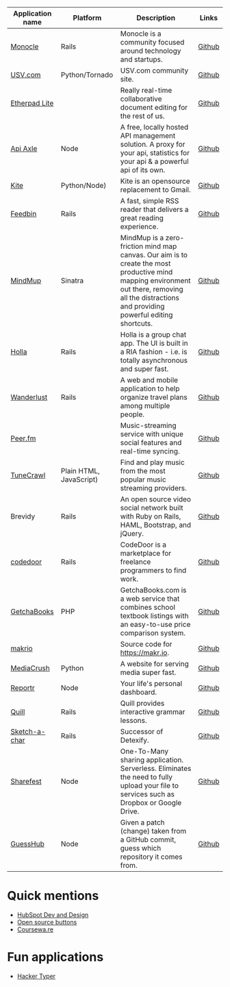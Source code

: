 | Application name 						| Platform | Description | Links |
|---------------------------------------|-------|----------------|-------|
| [Monocle](http://monocle.io)  		| Rails | Monocle is a community focused around technology and startups.	| [Github](https://github.com/maccman/monocle) 				|
| [USV.com](http://usv.com) 			| Python/Tornado | USV.com community site.									| [Github](https://github.com/unionsquareventures/theconversation) |
| [Etherpad Lite](http://etherpad.org) 	|		| Really real-time collaborative document editing for the rest of us.		| [Github](https://github.com/ether/etherpad-lite) 			|
| [Api Axle](http://apiaxle.com) 		| Node | A free, locally hosted API management solution. A proxy for your api, statistics for your api & a powerful api of its own.		| [Github](https://github.com/apiaxle/apiaxle) |
| [Kite](http://khamidou.github.io/kite/) | Python/Node) | Kite is an opensource replacement to Gmail.				| [Github](https://github.com/khamidou/kite) 				|
| [Feedbin](https://feedbin.me/) 		| Rails | A fast, simple RSS reader that delivers a great reading experience.| [Github](https://github.com/feedbin/feedbin) 			|
| [MindMup](http://www.mindmup.com) 	| Sinatra | MindMup is a zero-friction mind map canvas. Our aim is to create the most productive mind mapping environment out there, removing all the distractions and providing powerful editing shortcuts. | [Github](https://github.com/mindmup/mindmup) |
| [Holla](https://maccman-holla.heroku.com/) | Rails | Holla is a group chat app. The UI is built in a RIA fashion - i.e. is totally asynchronous and super fast.				| [Github](https://github.com/maccman/holla) |
| [Wanderlust](http://mywanderlust.co/) | Rails | A web and mobile application to help organize travel plans among multiple people.												| [Github](https://github.com/danecjensen/mywanderlust) |
| [Peer.fm](http://peer.fm) 			| 		| Music-streaming service with unique social features and real-time syncing.													| [Github](https://github.com/buu700/napster.fm/) |
| [TuneCrawl](http://www.tunecrawl.com/)| Plain HTML, JavaScript) | Find and play music from the most popular music streaming providers.										| [Github](https://github.com/ProbablyOliver/TuneCrawl) |
| Brevidy 								| Rails | An open source video social network built with Ruby on Rails, HAML, Bootstrap, and jQuery.									| [Github](https://github.com/iwasrobbed/Brevidy) |
| [codedoor](https://www.codedoor.com/) | Rails | CodeDoor is a marketplace for freelance programmers to find work.	| [Github](https://github.com/CodeDoor/codedoor) 			|
| [GetchaBooks](http://getchaBooks.com) | PHP 	| GetchaBooks.com is a web service that combines school textbook listings with an easy-to-use price comparison system.			| [Github](https://github.com/getchabooks/getchabooks) |
| [makrio](https://makr.io) 			| 		| Source code for https://makr.io.									| [Github](https://github.com/makrio/makrio) 				|
| [MediaCrush](https://mediacru.sh) 	| Python | A website for serving media super fast.							| [Github](https://github.com/MediaCrush/MediaCrush) 		|
| [Reportr](http://www.reportr.io) 		| Node  | Your life's personal dashboard.									| [Github](https://github.com/SamyPesse/reportr) 			|
| [Quill](http://www.quill.org) 		| Rails | Quill provides interactive grammar lessons.						| [Github](https://github.com/empirical-org/quill) 			|
| [Sketch-a-char](http://sketch-a-char.heroku.com) | Rails | Successor of Detexify.									| [Github](https://github.com/kirel/sketch-a-char) 			|
| [Sharefest](http://sharefest.me) 		| Node  | One-To-Many sharing application. Serverless. Eliminates the need to fully upload your file to services such as Dropbox or Google Drive.	| [Github](https://github.com/Peer5/ShareFest) |
| [GuessHub](http://guesshub.io/) | Node  | Given a patch (change) taken from a GitHub commit, guess which repository it comes from. | [Github](https://github.com/max99x/guesshub/)

# Quick mentions
* [HubSpot Dev and Design](http://github.hubspot.com/)
* [Open source buttons](http://dracs89.github.io/bbtn/)
* [Coursewa.re](https://github.com/Courseware)

# Fun applications
* [Hacker Typer](https://github.com/duiker101/Hacker-Typer)
